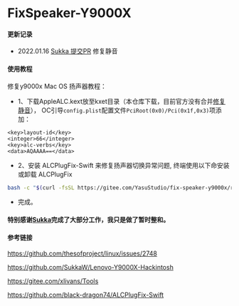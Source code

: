 # FixSpeaker-Y9000X

#### 更新记录
- 2022.01.16 [Sukka 提交PR](https://github.com/acidanthera/AppleALC/pull/755) 修复静音

#### 使用教程
修复y9000x Mac OS 扬声器教程：

- 1、下载AppleALC.kext放至kxet目录（本仓库下载，目前官方没有合并[修复静音](https://github.com/acidanthera/AppleALC/pull/755)），
OC引导`config.plist`配置文件`PciRoot(0x0)/Pci(0x1f,0x3)`项添加：
```
<key>layout-id</key>
<integer>66</integer>
<key>alc-verbs</key>
<data>AQAAAA==</data>
```

- 2、安装 ALCPlugFix-Swift 来修复扬声器切换异常问题, 终端使用以下命安装或卸载 ALCPlugFix
```bash
bash -c "$(curl -fsSL https://gitee.com/YasuStudio/fix-speaker-y9000x/raw/master/FixSpeaker-Y9000X.sh)"
```

- 完成。

#### 特别感谢[Sukka](https://github.com/SukkaW)完成了大部分工作，我只是做了暂时整和。
#### 参考链接
https://github.com/thesofproject/linux/issues/2748

https://github.com/SukkaW/Lenovo-Y9000X-Hackintosh

https://gitee.com/xlivans/Tools

https://github.com/black-dragon74/ALCPlugFix-Swift